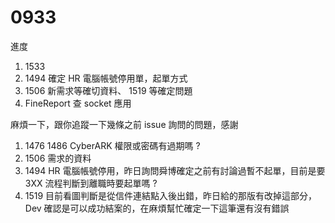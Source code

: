 # 0933

進度

1. 1533
2. 1494 確定 HR 電腦帳號停用單，起單方式
3. 1506 新需求等確切資料、 1519 等確定問題
4. FineReport 查 socket 應用

麻煩一下，跟你追蹤一下幾條之前 issue 詢問的問題，感謝

1. 1476 1486 CyberARK 權限或密碼有過期嗎 ?
2. 1506 需求的資料
3. 1494 HR 電腦帳號停用，昨日詢問舜博確定之前有討論過暫不起單，目前是要 3XX 流程判斷到離職時要起單嗎 ?
4. 1519 目前看圖判斷是從信件連結點入後出錯，昨日給的那版有改掉這部分，Dev 確認是可以成功結案的，在麻煩幫忙確定一下這筆還有沒有錯誤
